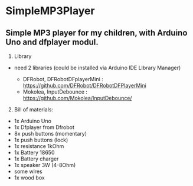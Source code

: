 # SimpleMP3Player

Simple MP3 player for my children, with Arduino Uno and dfplayer modul.
-----------------------------------------------------------------------

1) Library

- need 2 libraries (could be installed via Arduino IDE LIbrary Manager)

  - DFRobot, DFRobotDFplayerMini : https://github.com/DFRobot/DFRobotDFPlayerMini
  - Mokolea, InputDebounce : https://github.com/Mokolea/InputDebounce/


2) Bill of materials:

- 1x Arduino  Uno
- 1x Dfplayer from Dfrobot
- 8x push buttons (momentary)
- 1x push buttons (lock)
- 1x resistance 1kOhm
- 1x Battery 18650
- 1x Battery charger
- 1x speaker 3W (4-8Ohm)
- some wires
- 1x wood box

